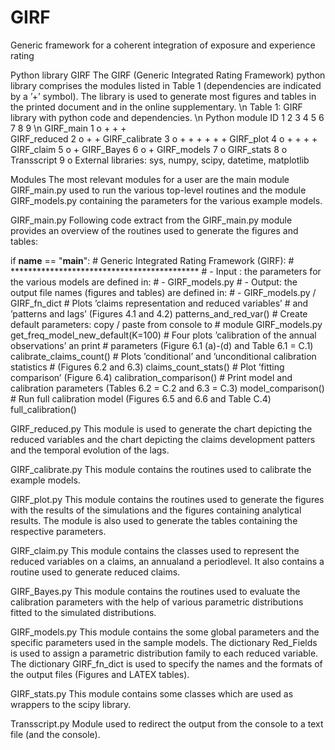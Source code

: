 # GIRF
Generic framework for a coherent integration of exposure and experience rating

Python library GIRF
The GIRF (Generic Integrated Rating Framework) python library comprises the modules listed in
Table 1 (dependencies are indicated by a ’+’ symbol). The library is used to generate most figures
and tables in the printed document and in the online supplementary.
\n
Table 1: GIRF library with python code and dependencies. \n
Python module   ID  1  2  3  4  5  6  7  8  9  \n
GIRF_main        1  o  +  +           +      
GIRF_reduced     2     o     +        +
GIRF_calibrate   3        o  +  +  +  +  +  +
GIRF_plot        4           o     +  +  +  +
GIRF_claim       5              o     +
GIRF_Bayes       6                 o     +
GIRF_models      7                    o
GIRF_stats       8                       o
Transscript      9                          o
External libraries: sys, numpy, scipy, datetime, matplotlib

Modules
The most relevant modules for a user are the main module GIRF_main.py used to run the various
top-level routines and the module GIRF_models.py containing the parameters for the various example
models.

GIRF_main.py
Following code extract from the GIRF_main.py module provides an overview of the routines used to
generate the figures and tables:

 if __name__ == "__main__":
 \# Generic Integrated Rating Framework (GIRF):
 \# *******************************************
 \# - Input : the parameters for the various models are defined in:
 \# - GIRF_models.py
 \# - Output: the output file names (figures and tables) are defined in:
 \# - GIRF_models.py / GIRF_fn_dict
 \# Plots ’claims representation and reduced variables’
 \# and ’patterns and lags’ (Figures 4.1 and 4.2)
 patterns_and_red_var()
 \# Create default parameters: copy / paste from console to
 \# module GIRF_models.py
 get_freq_model_new_default(K=100)
 \# Four plots ’calibration of the annual observations’ an print
 \# parameters (Figure 6.1 (a)-(d) and Table 6.1 = C.1)
 calibrate_claims_count()
 \# Plots ’conditional’ and ’unconditional calibration statistics
 \# (Figures 6.2 and 6.3)
 claims_count_stats()
 \# Plot ’fitting comparison’ (Figure 6.4)
 calibration_comparison()
 \# Print model and calibration parameters (Tables 6.2 = C.2 and 6.3 = C.3)
 model_comparison()
 \# Run full calibration model (Figures 6.5 and 6.6 and Table C.4)
 full_calibration()

GIRF_reduced.py
This module is used to generate the chart depicting the reduced variables and the chart depicting the
claims development patters and the temporal evolution of the lags.

GIRF_calibrate.py
This module contains the routines used to calibrate the example models.

GIRF_plot.py
This module contains the routines used to generate the figures with the results of the simulations and
the figures containing analytical results. The module is also used to generate the tables containing the
respective parameters.

GIRF_claim.py
This module contains the classes used to represent the reduced variables on a claims, an annualand a
periodlevel. It also contains a routine used to generate reduced claims.

GIRF_Bayes.py
This module contains the routines used to evaluate the calibration parameters with the help of various
parametric distributions fitted to the simulated distributions.

GIRF_models.py
This module contains the some global parameters and the specific parameters used in the sample models.
The dictionary Red_Fields is used to assign a parametric distribution family to each reduced variable.
The dictionary GIRF_fn_dict is used to specify the names and the formats of the output files (Figures
and LATEX tables).

GIRF_stats.py
This module contains some classes which are used as wrappers to the scipy library.

Transscript.py
Module used to redirect the output from the console to a text file (and the console).

